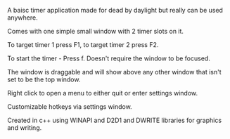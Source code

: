 A baisc timer application made for dead by daylight but really can be used anywhere.

Comes with one simple small window with 2 timer slots on it.

To target timer 1 press F1, to target timer 2 press F2.

To start the timer - Press f. Doesn't require the window to be focused.

The window is draggable and will show above any other window that isn't set to be the top window.

Right click to open a menu to either quit or enter settings window.

Customizable hotkeys via settings window.

Created in c++ using WINAPI and D2D1 and DWRITE libraries for graphics and writing.
